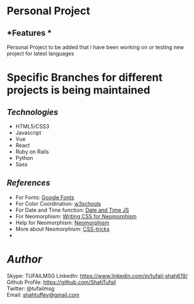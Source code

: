 
# Personal Project


## *Features *
Personal Project to be added that i have been working on or testing new project for latest languages
# Specific Branches for different projects is being maintained




## *Technologies*

- HTML5/CSS3
- Javascript
- Vue
- React
- Ruby on Rails
- Python
- Sass



## *References*
* For Fonts: [Google Fonts](https://fonts.googleapis.com/css2?family=Work+Sans:wght@300&display=swap)
* For Color Coordination: [w3schools](https://www.w3schools.com/colors/colors_mixer.asp?colorbottom=000000&colortop=FFFFFF)
* For Date and Time function: [Date and Time JS](https://javascript.info/date#setting-date-components)
* For Neomorphism: [Writing CSS for Neomorphism](https://www.youtube.com/watch?v=Gv0dy51SYL0)
* Help for Neomorphism: [Neomorphism](https://neumorphism.io/)
* More about Neomorphism: [CSS-tricks](https://css-tricks.com/neumorphism-and-css/)
* 



# *Author*
Skype: TUFAILMSG
LinkedIn: https://www.linkedin.com/in/tufail-shah619/ <br>
Github Profile: https://github.com/ShahTufail <br>
Twitter: @tufailmsg <br>
Email: shahtuffey@gmail.com
